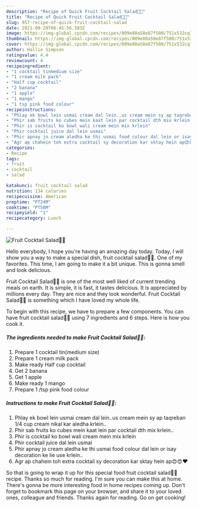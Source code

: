 ```yaml
---
description: "Recipe of Quick Fruit Cocktail Salad🤙😍"
title: "Recipe of Quick Fruit Cocktail Salad🤙😍"
slug: 957-recipe-of-quick-fruit-cocktail-salad
date: 2021-09-29T06:45:56.583Z
image: https://img-global.cpcdn.com/recipes/009e80a58e87f500/751x532cq70/fruit-cocktail-salad🤙😍-recipe-main-photo.jpg
thumbnail: https://img-global.cpcdn.com/recipes/009e80a58e87f500/751x532cq70/fruit-cocktail-salad🤙😍-recipe-main-photo.jpg
cover: https://img-global.cpcdn.com/recipes/009e80a58e87f500/751x532cq70/fruit-cocktail-salad🤙😍-recipe-main-photo.jpg
author: Hallie Simpson
ratingvalue: 4.4
reviewcount: 4
recipeingredient:
- "1 cocktail tinmedium size"
- "1 cream milk pack"
- "Half cup cocktail"
- "2 banana"
- "1 apple"
- "1 mango"
- "1 tsp pink food colour"
recipeinstructions:
- "Phlay ek bowl lein usmai cream dal lein..us cream mein sy ap taqreban 1/4 cup cream nikal kar aledha krlein.."
- "Phir sab fruits ko cubes mein kaat lein par cocktail dth mix krlein.."
- "Phir is cocktail ko bowl wali cream mein mix krlein"
- "Phir cocktail juice dal lein usmai"
- "Phir apnay jo cream aledha ke thi usmai food colour dal lein or isay decoration ke lie use krlein.."
- "Agr ap chahein toh extra cocktail sy decoration kar sktay hein ap😍😍❤"
categories:
- Recipe
tags:
- fruit
- cocktail
- salad

katakunci: fruit cocktail salad 
nutrition: 134 calories
recipecuisine: American
preptime: "PT24M"
cooktime: "PT58M"
recipeyield: "1"
recipecategory: Lunch

---
```



![Fruit Cocktail Salad🤙😍](https://img-global.cpcdn.com/recipes/009e80a58e87f500/751x532cq70/fruit-cocktail-salad🤙😍-recipe-main-photo.jpg)

Hello everybody, I hope you're having an amazing day today. Today, I will show you a way to make a special dish, fruit cocktail salad🤙😍. One of my favorites. This time, I am going to make it a bit unique. This is gonna smell and look delicious.



Fruit Cocktail Salad🤙😍 is one of the most well liked of current trending meals on earth. It is simple, it is fast, it tastes delicious. It is appreciated by millions every day. They are nice and they look wonderful. Fruit Cocktail Salad🤙😍 is something which I have loved my whole life.


To begin with this recipe, we have to prepare a few components. You can have fruit cocktail salad🤙😍 using 7 ingredients and 6 steps. Here is how you cook it.

<!--inarticleads1-->

##### The ingredients needed to make Fruit Cocktail Salad🤙😍:

1. Prepare 1 cocktail tin(medium size)
1. Prepare 1 cream milk pack
1. Make ready Half cup cocktail
1. Get 2 banana
1. Get 1 apple
1. Make ready 1 mango
1. Prepare 1 /tsp pink food colour




<!--inarticleads2-->

##### Instructions to make Fruit Cocktail Salad🤙😍:

1. Phlay ek bowl lein usmai cream dal lein..us cream mein sy ap taqreban 1/4 cup cream nikal kar aledha krlein..
1. Phir sab fruits ko cubes mein kaat lein par cocktail dth mix krlein..
1. Phir is cocktail ko bowl wali cream mein mix krlein
1. Phir cocktail juice dal lein usmai
1. Phir apnay jo cream aledha ke thi usmai food colour dal lein or isay decoration ke lie use krlein..
1. Agr ap chahein toh extra cocktail sy decoration kar sktay hein ap😍😍❤




So that is going to wrap it up for this special food fruit cocktail salad🤙😍 recipe. Thanks so much for reading. I'm sure you can make this at home. There's gonna be more interesting food in home recipes coming up. Don't forget to bookmark this page on your browser, and share it to your loved ones, colleague and friends. Thanks again for reading. Go on get cooking!
